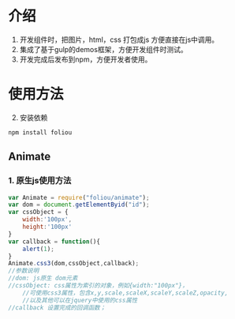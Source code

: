 
# 介绍  
1. 开发组件时，把图片，html，css 打包成js 方便直接在js中调用。
2. 集成了基于gulp的demos框架，方便开发组件时测试。  
3. 开发完成后发布到npm，方便开发者使用。


# 使用方法

2. 安装依赖  
``` 
npm install foliou
```   

## Animate

### 1. 原生js使用方法
``` javascript
var Animate = require("foliou/animate");
var dom = document.getElementByid("id");
var cssObject = {
    width:'100px',
    height:'100px'
}
var callback = function(){
    alert(1);
}
Animate.css3(dom,cssObject,callback);
//参数说明
//dom: js原生 dom元素
//cssObject: css属性为索引的对象，例如{width:"100px"}，
    //可使用css3属性，包含x,y,scale,scaleX,scaleY,scaleZ,opacity,
    //以及其他可以在jquery中使用的css属性
//callback 设置完成的回调函数；
``` 


